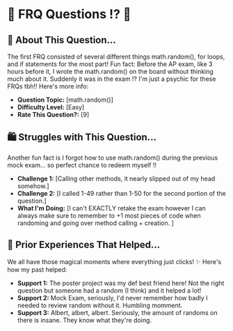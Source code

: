 # 🌸 FRQ Questions !? 🎀

## 💖 About This Question...
The first FRQ consisted of several different things math.random(), for loops, and if statements for the most part! Fun fact: Before the AP exam, like 3 hours before it, I wrote the math.random() on the board without thinking much about it. 
Suddenly it was in the exam !? I'm just a psychic for these FRQs tbh!! Here's more info:

- **Question Topic:** [math.random()]
- **Difficulty Level:** [Easy]
- **Rate This Question?:** [9]

## 🛍️ Struggles with This Question...
Another fun fact is I forgot how to use math.random() during the previous mock exam... so perfect chance to redeem myself !!

- **Challenge 1:** [Calling other methods, it nearly slipped out of my head somehow.]
- **Challenge 2:** [I called 1-49 rather than 1-50 for the second portion of the question.]
- **What I'm Doing:** [I can't EXACTLY retake the exam however I can always make sure to remember to +1 most pieces of code when randoming and going over method calling + creation. ]

## 🌷 Prior Experiences That Helped...
We all have those magical moments where everything just clicks! ✨ Here's how my past helped: 

- **Support 1:** The poster project was my def best friend here! Not the right question but someone had a random (I think) and it helped a lot!
- **Support 2:** Mock Exam, seriously, I'd never remember how badly I needed to review random without it. Humbling momment.
- **Support 3:** Albert, albert, albert. Seriously, the amount of randoms on there is insane. They know what they're doing.
